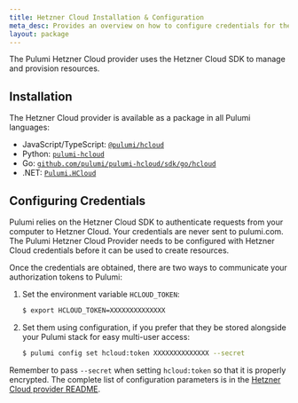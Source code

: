 ```yaml
---
title: Hetzner Cloud Installation & Configuration
meta_desc: Provides an overview on how to configure credentials for the Pulumi Hetzner Cloud Provider.
layout: package
---
```


The Pulumi Hetzner Cloud provider uses the Hetzner Cloud SDK to manage and provision resources.

## Installation

The Hetzner Cloud provider is available as a package in all Pulumi languages:

* JavaScript/TypeScript: [`@pulumi/hcloud`](https://www.npmjs.com/package/@pulumi/hcloud)
* Python: [`pulumi-hcloud`](https://pypi.org/project/pulumi-hcloud/)
* Go: [`github.com/pulumi/pulumi-hcloud/sdk/go/hcloud`](https://github.com/pulumi/pulumi-hcloud)
* .NET: [`Pulumi.HCloud`](https://www.nuget.org/packages/Pulumi.HCloud)

## Configuring Credentials

Pulumi relies on the Hetzner Cloud SDK to authenticate requests from your computer to Hetzner Cloud. Your credentials are never sent
to pulumi.com.
The Pulumi Hetzner Cloud Provider needs to be configured with Hetzner Cloud credentials
before it can be used to create resources.

Once the credentials are obtained, there are two ways to communicate your authorization tokens to Pulumi:

1. Set the environment variable `HCLOUD_TOKEN`:

    ```bash
    $ export HCLOUD_TOKEN=XXXXXXXXXXXXXX
    ```

2. Set them using configuration, if you prefer that they be stored alongside your Pulumi stack for easy multi-user access:

    ```bash
    $ pulumi config set hcloud:token XXXXXXXXXXXXXX --secret
    ```

Remember to pass `--secret` when setting `hcloud:token` so that it is properly encrypted. The complete list of
configuration parameters is in the
[Hetzner Cloud provider README](https://github.com/pulumi/pulumi-hcloud/blob/master/README.md).
